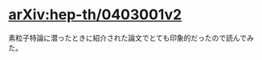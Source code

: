 # [arXiv:hep-th/0403001v2](https://doi.org/10.48550/arXiv.hep-th/0403001)

素粒子特論に潜ったときに紹介された論文でとても印象的だったので読んでみた。
